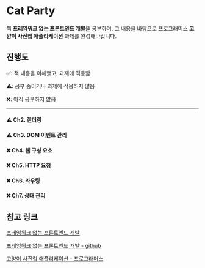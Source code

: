 # Cat Party

책 **프레임워크 없는 프론트엔드 개발**을 공부하며, 그 내용을 바탕으로 프로그래머스 **고양이 사진첩 애플리케이션** 과제를 완성해나갑니다.

## 진행도
✅: 책 내용을 이해했고, 과제에 적용함

⚠️: 공부 중이거나 과제에 적용하지 않음

❌: 아직 공부하지 않음

---

#### ⚠️ Ch2. 렌더링 

#### ⚠️ Ch3. DOM 이벤트 관리 

#### ❌ Ch4. 웹 구성 요소

#### ❌ Ch5. HTTP 요청

#### ❌ Ch6. 라우팅

#### ❌ Ch7. 상태 관리

## 참고 링크
[프레임워크 없는 프론트엔드 개발](http://www.acornpub.co.kr/book/frameworkless-front-end#toc)

[프레임워크 없는 프론트엔드 개발 - github](https://github.com/Apress/frameworkless-front-end-development)

[고양이 사진첩 애플리케이션 - 프로그래머스](https://programmers.co.kr/skill_check_assignments/100)

